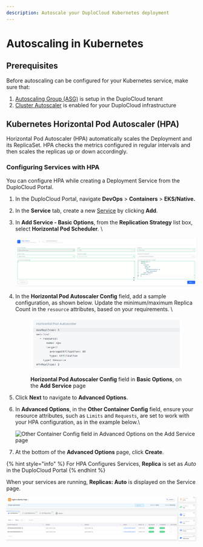 ```yaml
---
description: Autoscale your DuploCloud Kubernetes deployment
---
```


# Autoscaling in Kubernetes

## Prerequisites

Before autoscaling can be configured for your Kubernetes service, make sure that:

1. [Autoscaling Group (ASG)](../hosts-vms/auto-scaling/auto-scaling-groups/) is setup in the DuploCloud tenant
2. [Cluster Autoscaler](../disaster-recovery/kubernetes-cluster/enable-cluster-autoscaler.md) is enabled for your DuploCloud infrastructure

## Kubernetes Horizontal Pod Autoscaler (HPA)

Horizontal Pod Autoscaler (HPA) automatically scales the Deployment and its ReplicaSet. HPA checks the metrics configured in regular intervals and then scales the replicas up or down accordingly.

### Configuring Services with HPA

You can configure HPA while creating a Deployment Service from the DuploCloud Portal.

1. In the DuploCloud Portal, navigate **DevOps** > **Containers** > **EKS/Native.**
2. In the **Service** tab, create a new [Service](../../aws-services/containers/) by clicking **Add**.
3.  In **Add Service - Basic Options**, from the **Replication Strategy** list box, select **Horizontal Pod Scheduler**_._ \


    <div align="left">

    <img src="../../../.gitbook/assets/hpa1.png" alt="Basic Options on the Add Service page, with Replication Strategy list box and Horizontal Pod Autoscaler Config fields">

    </div>


4.  In the **Horizontal Pod Autoscaler Config** field, add a sample configuration, as shown below. Update the minimum/maximum Replica Count in the `resource` attributes, based on your requirements. \


    <div align="left">

    <figure><img src="../../../.gitbook/assets/hpa_Code_block.png" alt=""><figcaption><p><strong>Horizontal Pod Autoscaler Config</strong> field in <strong>Basic Options</strong>, on the <strong>Add Service</strong> page</p></figcaption></figure>

    </div>


5. Click **Next** to navigate to **Advanced Options**.
6.  In **Advanced Options**, in the **Other Container Config** field, ensure your resource attributes, such as `Limits` and `Requests`, are set to work with your HPA configuration, as in the example below.\


    <div align="left">

    <img src="../../../.gitbook/assets/Screen Shot 2022-07-16 at 12.02.11 PM.png" alt="Other Container Config field in Advanced Options on the Add Service page">

    </div>
7. At the bottom of the **Advanced Options** page, click **Create**.

{% hint style="info" %}
For HPA Configures Services, **Replica** is set as _Auto_ in the DuploCloud Portal
{% endhint %}

When your services are running, **Replicas: Auto** is displayed on the Service page.

<div align="left">

<img src="../../../.gitbook/assets/image (8) (3).png" alt="Service page with Replicas: Auto and Status: Running displayed">

</div>

